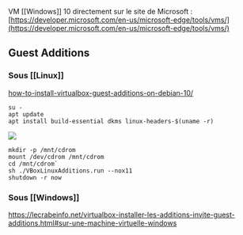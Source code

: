 
VM [[Windows]] 10 directement sur le site de Microsoft : 
[https://developer.microsoft.com/en-us/microsoft-edge/tools/vms/](https://developer.microsoft.com/en-us/microsoft-edge/tools/vms/)

## Guest Additions

### Sous [[Linux]]
[how-to-install-virtualbox-guest-additions-on-debian-10/](https://linuxize.com/post/how-to-install-virtualbox-guest-additions-on-debian-10/)

```shell
su -
apt update
apt install build-essential dkms linux-headers-$(uname -r)
```
![](https://linuxize.com/post/how-to-install-virtualbox-guest-additions-on-debian-10/insert-guest-additions-cd-image_hu6613c524b7b09bc1b2462026613a9c75_59766_768x0_resize_q75_lanczos.jpg)

``` shell
mkdir -p /mnt/cdrom
mount /dev/cdrom /mnt/cdrom
cd /mnt/cdrom`
sh ./VBoxLinuxAdditions.run --nox11
shutdown -r now
```

### Sous [[Windows]]
https://lecrabeinfo.net/virtualbox-installer-les-additions-invite-guest-additions.html#sur-une-machine-virtuelle-windows
